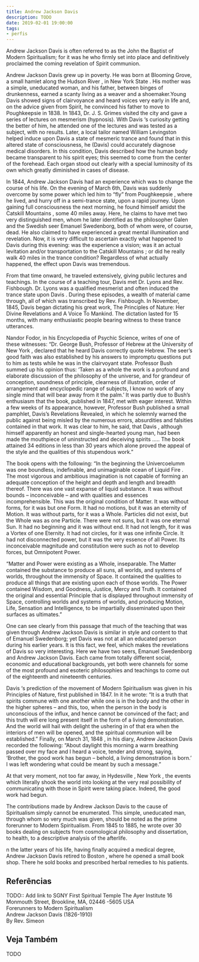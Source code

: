 ```yaml
---
title: Andrew Jackson Davis
description: TODO
date: 2019-02-01 19:00:00
tags: 
- perfis
---
```



Andrew Jackson Davis is often referred to as the John the Baptist of Modern Spiritualism; for it was he who firmly set into place and definitively proclaimed the coming revelation of Spirit communion.

Andrew Jackson Davis grew up in poverty. He was born at Blooming Grove, a small hamlet along the Hudson River , in New York State . His mother was a simple, uneducated woman, and his father, between binges of drunkenness, earned a scanty living as a weaver and a shoemaker.Young Davis showed signs of clairvoyance and heard voices very early in life and, on the advice given from Spirit, he convinced his father to move to Poughkeepsie in 1838. In 1843, Dr. J. S. Grimes visited the city and gave a series of lectures on mesmerism (hypnosis). With Davis ‘s curiosity getting the better of him, he attended one of the lectures and was tested as a subject, with no results. Later, a local tailor named William Levingston helped induce upon Davis a state of mesmeric trance and found that in this altered state of consciousness, he (Davis) could accurately diagnose medical disorders. In this condition, Davis described how the human body became transparent to his spirit eyes; this seemed to come from the center of the forehead. Each organ stood out clearly with a special luminosity of its own which greatly diminished in cases of disease.

In 1844, Andrew Jackson Davis had an experience which was to change the course of his life. On the evening of March 6th, Davis was suddenly overcome by some power which led him to “fly” from Poughkeepsie , where he lived, and hurry off in a semi-trance state, upon a rapid journey. Upon gaining full consciousness the next morning, he found himself amidst the Catskill Mountains , some 40 miles away. Here, he claims to have met two very distinguished men, whom he later identified as the philosopher Galen and the Swedish seer Emanuel Swedenborg, both of whom were, of course, dead. He also claimed to have experienced a great mental illumination and revelation. Now, it is very difficult to ascertain exactly what happened to Davis during this evening: was the experience a vision; was it an actual levitation and/or transportation to the Catskill Mountains ; or did he really walk 40 miles in the trance condition? Regardless of what actually happened, the effect upon Davis was tremendous.

From that time onward, he traveled extensively, giving public lectures and teachings. In the course of a teaching tour, Davis met Dr. Lyons and Rev. Fishbough. Dr. Lyons was a qualified mesmerist and often induced the trance state upon Davis . During these episodes, a wealth of material came through, all of which was transcribed by Rev. Fishbough. In November, 1845, Davis began dictating his great work, The Principles of Nature: Her Divine Revelations and A Voice To Mankind. The dictation lasted for 15 months, with many enthusiastic people bearing witness to these trance utterances.

Nandor Fodor, in his Encyclopedia of Psychic Science, writes of one of these witnesses:
“Dr. George Bush, Professor of Hebrew at the University of New York , declared that he heard Davis correctly quote Hebrew. The seer’s good faith was also established by his answers to impromptu questions put to him as tests while he was in the clairvoyant state. Professor Bush summed up his opinion thus: ‘Taken as a whole the work is a profound and elaborate discussion of the philosophy of the universe, and for grandeur of conception, soundness of principle, clearness of illustration, order of arrangement and encyclopedic range of subjects, I know no work of any single mind that will bear away from it the palm.’ It was partly due to Bush’s enthusiasm that the book, published in 1847, met with eager interest. Within a few weeks of its appearance, however, Professor Bush published a small pamphlet, Davis’s Revelations Revealed, in which he solemnly warned the public against being misled by the numerous errors, absurdities and falsities contained in that work. It was clear to him, he said, that Davis , although himself apparently an honest and single-hearted young man, had been made the mouthpiece of uninstructed and deceiving spirits ….. The book attained 34 editions in less than 30 years which alone proved the appeal of the style and the qualities of this stupendous work.”

The book opens with the following:
“In the beginning the Univercoelumm was one boundless, indefinable, and unimaginable ocean of Liquid Fire . The most vigorous and ambitious imagination is not capable of forming an adequate conception of the height and depth and length and breadth thereof. There was one vast expanse of liquid substance. It was without bounds – inconceivable – and with qualities and essences incomprehensible. This was the original condition of Matter. It was without forms, for it was but one Form. It had no motions, but it was an eternity of Motion. It was without parts, for it was a Whole. Particles did not exist, but the Whole was as one Particle. There were not suns, but it was one eternal Sun. It had no beginning and it was without end. It had not length, for it was a Vortex of one Eternity. It had not circles, for it was one infinite Circle. It had not disconnected power, but it was the very essence of all Power. Its inconceivable magnitude and constitution were such as not to develop forces, but Omnipotent Power.

“Matter and Power were existing as a Whole, inseparable. The Matter contained the substance to produce all suns, all worlds, and systems of worlds, throughout the immensity of Space. It contained the qualities to produce all things that are existing upon each of those worlds. The Power contained Wisdom, and Goodness, Justice, Mercy and Truth. It contained the original and essential Principle that is displayed throughout immensity of Space, controlling worlds and systems of worlds, and producing Motion, Life, Sensation and Intelligence, to be impartially disseminated upon their surfaces as ultimates.”

One can see clearly from this passage that much of the teaching that was given through Andrew Jackson Davis is similar in style and content to that of Emanuel Swedenborg; yet Davis was not at all an educated person during his earlier years. It is this fact, we feel, which makes the revelations of Davis so very interesting. Here we have two seers, Emanuel Swedenborg and Andrew Jackson Davis. Each came from totally different social, economic and educational backgrounds, yet both were channels for some of the most profound and esoteric philosophies and teachings to come out of the eighteenth and nineteenth centuries.

Davis ‘s prediction of the movement of Modern Spiritualism was given in his Principles of Nature, first published in 1847. In it he wrote:
“It is a truth that spirits commune with one another while one is in the body and the other in the higher spheres – and this, too, when the person in the body is unconscious of the influx, and hence cannot be convinced of the fact; and this truth will ere long present itself in the form of a living demonstration. And the world will hail with delight the ushering in of that era when the interiors of men will be opened, and the spiritual communion will be established.”
Finally, on March 31, 1848 , in his diary, Andrew Jackson Davis recorded the following:
“About daylight this morning a warm breathing passed over my face and I heard a voice, tender and strong, saying, ‘Brother, the good work has begun – behold, a living demonstration is born.’ I was left wondering what could be meant by such a message.”

At that very moment, not too far away, in Hydesville , New York , the events which literally shook the world into looking at the very real possibility of communicating with those in Spirit were taking place. Indeed, the good work had begun.

The contributions made by Andrew Jackson Davis to the cause of Spiritualism simply cannot be enumerated. This simple, uneducated man, through whom so very much was given, should be noted as the prime forerunner to Modern Spiritualism. From 1845 to 1885, he wrote over 30 books dealing on subjects from cosmological philosophy and dissertation, to health, to a descriptive analysis of the afterlife.

n the latter years of his life, having finally acquired a medical degree, Andrew Jackson Davis retired to Boston , where he opened a small book shop. There he sold books and prescribed herbal remedies to his patients.



## Referências
TODO:: Add link to SGNY
First Spiritual Temple The Ayer Institute 16 Monmouth Street, Brookline, MA, 02446 -5605 USA  
Forerunners to Modern Spiritualism  
Andrew Jackson Davis (1826-1910)  
By Rev. Simeon  


## Veja Também
TODO


